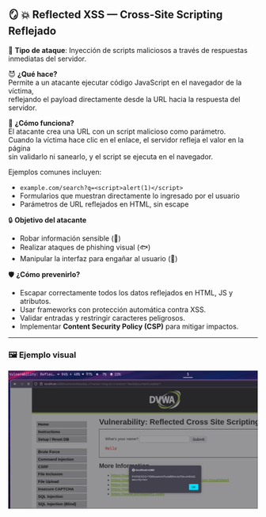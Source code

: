 ## :mirror: :boom: Reflected XSS — Cross-Site Scripting Reflejado

:link: **Tipo de ataque**: Inyección de scripts maliciosos a través de respuestas inmediatas del servidor.

:smiling_imp: **¿Qué hace?**  
Permite a un atacante ejecutar código JavaScript en el navegador de la víctima,  
reflejando el payload directamente desde la URL hacia la respuesta del servidor.

:dart: **¿Cómo funciona?**  
El atacante crea una URL con un script malicioso como parámetro.  
Cuando la víctima hace clic en el enlace, el servidor refleja el valor en la página  
sin validarlo ni sanearlo, y el script se ejecuta en el navegador.

Ejemplos comunes incluyen:  
- `example.com/search?q=<script>alert(1)</script>`  
- Formularios que muestran directamente lo ingresado por el usuario  
- Parámetros de URL reflejados en HTML, sin escape

:lock: **Objetivo del atacante**  
- Robar información sensible (:cookie:)  
- Realizar ataques de phishing visual (:fish:)  
- Manipular la interfaz para engañar al usuario (:japanese_goblin:)

:shield: **¿Cómo prevenirlo?**  
- Escapar correctamente todos los datos reflejados en HTML, JS y atributos.  
- Usar frameworks con protección automática contra XSS.  
- Validar entradas y restringir caracteres peligrosos.  
- Implementar **Content Security Policy (CSP)** para mitigar impactos.

---

### :framed_picture: Ejemplo visual

![Reflected XSS Attack](images/1.jpeg)

